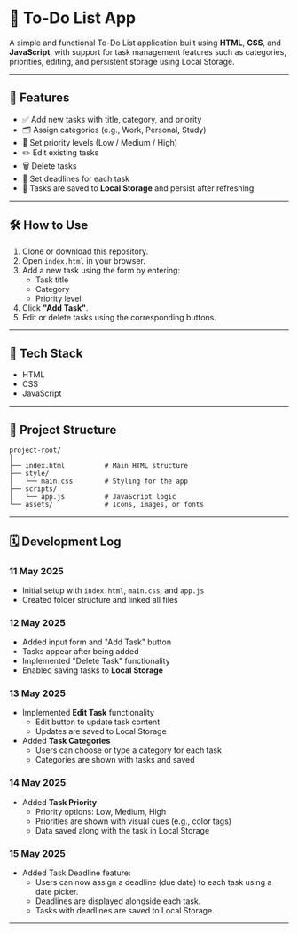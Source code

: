 # 📝 To-Do List App

A simple and functional To-Do List application built using **HTML**, **CSS**, and **JavaScript**, with support for task management features such as categories, priorities, editing, and persistent storage using Local Storage.

---

## 🚀 Features

- ✅ Add new tasks with title, category, and priority
- 🗂 Assign categories (e.g., Work, Personal, Study)
- 🎯 Set priority levels (Low / Medium / High)
- ✏️ Edit existing tasks
- 🗑 Delete tasks
- 📅 Set deadlines for each task
- 💾 Tasks are saved to **Local Storage** and persist after refreshing

---

## 🛠 How to Use

1. Clone or download this repository.
2. Open `index.html` in your browser.
3. Add a new task using the form by entering:
   - Task title
   - Category
   - Priority level
4. Click **"Add Task"**.
5. Edit or delete tasks using the corresponding buttons.

---

## 🧪 Tech Stack

- HTML
- CSS
- JavaScript

---

## 📁 Project Structure

```
project-root/
│
├── index.html          # Main HTML structure
├── style/
│   └── main.css        # Styling for the app
├── scripts/
│   └── app.js          # JavaScript logic
└── assets/             # Icons, images, or fonts
```

---

## 🗓 Development Log

### 11 May 2025
- Initial setup with `index.html`, `main.css`, and `app.js`
- Created folder structure and linked all files

### 12 May 2025
- Added input form and "Add Task" button
- Tasks appear after being added
- Implemented "Delete Task" functionality
- Enabled saving tasks to **Local Storage**

### 13 May 2025
- Implemented **Edit Task** functionality
  - Edit button to update task content
  - Updates are saved to Local Storage
- Added **Task Categories**
  - Users can choose or type a category for each task
  - Categories are shown with tasks and saved

### 14 May 2025
- Added **Task Priority**
  - Priority options: Low, Medium, High
  - Priorities are shown with visual cues (e.g., color tags)
  - Data saved along with the task in Local Storage

### 15 May 2025
- Added Task Deadline feature:
  - Users can now assign a deadline (due date) to each task using a date picker.
  - Deadlines are displayed alongside each task.
  - Tasks with deadlines are saved to Local Storage.

---